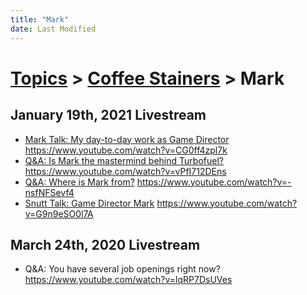```yaml
---
title: "Mark"
date: Last Modified
---
```

# [Topics](../../topics.md) > [Coffee Stainers](../../topics/coffee-stainers.md) > Mark

## January 19th, 2021 Livestream
* [Mark Talk: My day-to-day work as Game Director](../../transcriptions/yt-CG0ff4zpl7k.md) https://www.youtube.com/watch?v=CG0ff4zpl7k
* [Q&A: Is Mark the mastermind behind Turbofuel?](../../transcriptions/yt-vPfI712DEns.md) https://www.youtube.com/watch?v=vPfI712DEns
* [Q&A: Where is Mark from?](../../transcriptions/yt--nsfNFSevf4.md) https://www.youtube.com/watch?v=-nsfNFSevf4
* [Snutt Talk: Game Director Mark](../../transcriptions/yt-G9n9eSO0l7A.md) https://www.youtube.com/watch?v=G9n9eSO0l7A

## March 24th, 2020 Livestream
* Q&A: You have several job openings right now? https://www.youtube.com/watch?v=lqRP7DsUVes
